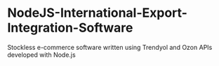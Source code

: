 # NodeJS-International-Export-Integration-Software
Stockless e-commerce software written using Trendyol and Ozon APIs developed with Node.js

